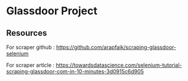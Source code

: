 # Glassdoor Project

## Resources
For scraper github : https://github.com/arapfaik/scraping-glassdoor-selenium

For scraper article : https://towardsdatascience.com/selenium-tutorial-scraping-glassdoor-com-in-10-minutes-3d0915c6d905

